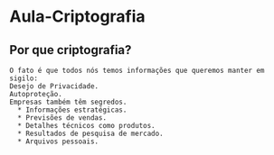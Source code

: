 # Aula-Criptografia

## Por que criptografia?

```
O fato é que todos nós temos informações que queremos manter em sigilo:
Desejo de Privacidade.
Autoproteção.
Empresas também têm segredos.
  * Informações estratégicas.
  * Previsões de vendas.
  * Detalhes técnicos como produtos.
  * Resultados de pesquisa de mercado.
  * Arquivos pessoais.
```
